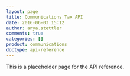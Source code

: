 ```yaml
---
layout: page
title: Communications Tax API
date: 2016-06-03 15:12
author: anya.stettler
comments: true
categories: []
product: communications
doctype: api-reference
---
```


This is a placeholder page for the API reference.